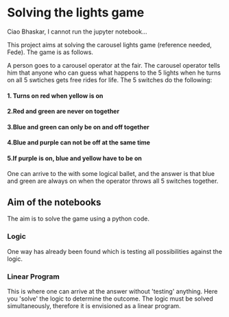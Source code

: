 # Solving the lights game

Ciao Bhaskar, I cannot run the jupyter notebook...

This project aims at solving the carousel lights game (reference needed, Fede). The game is as follows.

A person goes to a carousel operator at the fair. The carousel operator tells him that anyone who can guess what happens to the 5 lights when he turns on all 5 swtiches gets free rides for life. The 5 switches do the following:

#### 1. Turns on red when yellow is on

#### 2.Red and green are never on together

#### 3.Blue and green can only be on and off together

#### 4.Blue and purple can not be off at the same time

#### 5.If purple is on, blue and yellow have to be on

One can arrive to the with some logical ballet, and the answer is that blue and green are always on when the operator throws all 5 switches together.

## Aim of the notebooks

The aim is to solve the game using a python code. 

### Logic

One way has already been found which is testing all possibilities against the logic.



### Linear Program

This is where one can arrive at the answer without 'testing' anything. Here you 'solve' the logic to determine the outcome. The logic must be solved simultaneously, therefore it is envisioned as a linear program.

